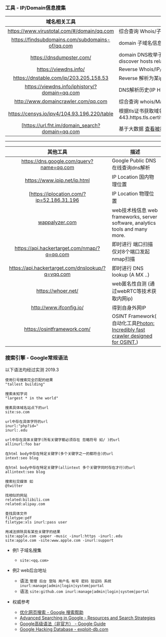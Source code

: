 ### 工具 - IP/Domain信息搜集

|域名相关工具|描述|
|:-------------:|-----|
|https://www.virustotal.com/#/domain/qq.com| 综合查询 Whois/子域名/DNS解析历史(支持子域名) |
|https://findsubdomains.com/subdomains-of/qq.com|domain 子域名信息 Find subdomains online.|
|https://dnsdumpster.com/|domain DNS枚举子域名信息 FREE domain research tool that can discover hosts related to a domain.|
|https://viewdns.info/|Reverse Whois/IP/domain/DNS/MS/NS Lookup.|
|https://dnstable.com/ip/203.205.158.53| Reverse 解析为某ip的诸多域名|
|https://viewdns.info/iphistory/?domain=qq.com|DNS解析历史(IP History) 该网站不支持查询子域名的历史IP|
|http://www.domaincrawler.com/qq.com|综合查询 whois/Mailserver(s)/subdomains|
|https://censys.io/ipv4/104.93.196.220/table| 根据tls证书获取域名 443.https.tls.certificate.parsed.extensions.subject_alt_name.dns_names|
[https://url.fht.im/domain_search?domain=qq.com| 基于大数据 [查看被搜索引擎收录的URL](https://url.fht.im/url_search?domain=v.qq.com)|

---

|其他工具|描述|
|:-------------:|-----|
|https://dns.google.com/query?name=qq.com|Google Public DNS 在线查询dns解析|
|https://www.ipip.net/ip.html | IP Location 国内物理位置|
[https://iplocation.com/?ip=52.186.31.196|IP Location 物理位置|
|[wappalyzer.com](https://www.wappalyzer.com/) |web技术栈信息 web frameworks, server software, analytics tools and many more. |
|https://api.hackertarget.com/nmap/?q=qq.com| 即时进行 端口扫描 仅对8个端口发起nmap扫描|
|https://api.hackertarget.com/dnslookup/?q=vqq.com|即时进行 DNS lookup (A MX ..)|
|https://whoer.net/ | web匿名性自测 (通过webRTC等技术获取内网ip) |
|http://www.ifconfig.io/ | 得到自身外网IP|
|https://osintframework.com/|OSINT Framework( 自动化工具[Photon: Incredibly fast crawler designed for OSINT.](https://github.com/s0md3v/Photon))|


### 搜索引擎 - Google常规语法

以下语法均经过实测 2019.3
```
使用引号搜索完全匹配的结果
"tallest building"

搜索未知字词
"largest * in the world"

搜素具体域名站点下的url
site:so.com

url中存在具体字符的url
inurl:"php?id="
inurl:.edu

url中存在具体关键字(所有关键字都必须存在 忽略符号 如/ )的url
allinurl:foo bar

在html body中存在特定关键字(多个关键字之一的都符合)的url
intext:seo blog

在html body中存在特定关键字(allintext 多个关键字同时存在才行)的url
allintext:seo blog

搜索社交媒体 如
@twitter

找相似的网站
related:bilibili.com
related:alipay.com

查找具体文件
filetype:pdf
filetype:xls inurl:pass user
```

```
用减法排除具有某些关键字的结果
site:apple.com -paper -music -inurl:https -inurl:.edu
site:apple.com -site:www.apple.com -inurl:support
```

* 例1 子域名搜集
  * `site:<qq.com>`
* 例2 web后台地址
  * 语法 `管理 后台 登陆 用户名 帐号 密码 验证码 系统 inurl:manage|admin|login|system|portal`
  * 语法 `site:github.com inurl:manage|admin|login|system|portal`


* 权威参考
  * [优化网页搜索 - Google 搜索帮助](https://support.google.com/websearch/answer/2466433)
  * [Advanced Searching in Google - Resources and Search Strategies](https://sites.google.com/site/resourcesandsearchstrategies/google/advanced-searching-in-google)
  * [Google高级语法（非官方） - Google Guide](http://www.googleguide.com/or_operator.html)
  * [ Google Hacking Database - exploit-db.com](https://www.exploit-db.com/google-hacking-database)
